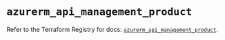 # `azurerm_api_management_product`

Refer to the Terraform Registry for docs: [`azurerm_api_management_product`](https://registry.terraform.io/providers/hashicorp/azurerm/4.29.0/docs/resources/api_management_product).

